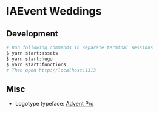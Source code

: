 # IAEvent Weddings

## Development

```sh
# Run following commands in separate terminal sessions
$ yarn start:assets
$ yarn start:hugo
$ yarn start:functions
# Then open http://localhost:1313
```

## Misc

- Logotype typeface:
  [Advent Pro](https://fonts.google.com/specimen/Advent+Pro?selection.family=Advent+Pro)

